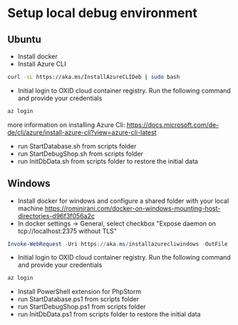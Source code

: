 # Setup local debug environment

## Ubuntu
- Install docker
- Install Azure CLI
```bash
curl -sL https://aka.ms/InstallAzureCLIDeb | sudo bash
```
- Initial login to OXID cloud container registry. Run the following command and provide your credentials
```bash
az login
```
more information on installing Azure Cli: https://docs.microsoft.com/de-de/cli/azure/install-azure-cli?view=azure-cli-latest
- run StartDatabase.sh from scripts folder
- run StartDebugShop.sh from scripts folder
- run InitDbData.sh from scripts folder to restore the initial data


## Windows
- Install docker for windows and configure a shared folder with your local machine https://rominirani.com/docker-on-windows-mounting-host-directories-d96f3f056a2c
- In docker settings -> General, select checkbox "Expose daemon on tcp://localhost:2375 without TLS"
```Powershell
Invoke-WebRequest -Uri https://aka.ms/installazurecliwindows -OutFile .\AzureCLI.msi; Start-Process msiexec.exe -Wait -ArgumentList '/I AzureCLI.msi /quiet'
```
- Initial login to OXID cloud container registry. Run the following command and provide your credentials
```Powershell
az login
```
- Install PowerShell extension for PhpStorm
- run StartDatabase.ps1 from scripts folder
- run StartDebugShop.ps1 from scripts folder
- run InitDbData.ps1 from scripts folder to restore the initial data

